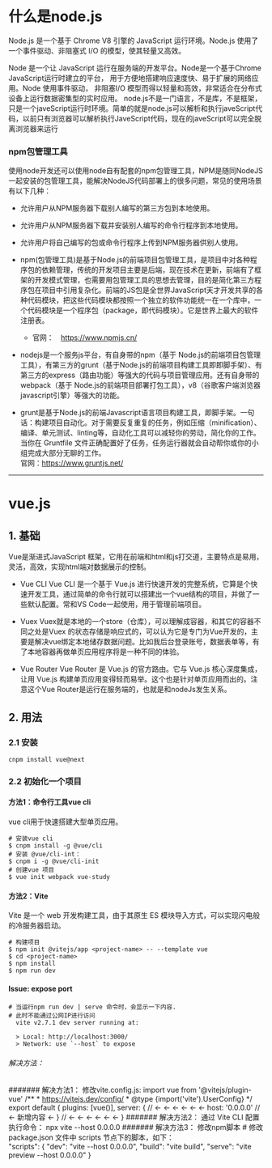 # 什么是node.js
Node.js 是一个基于 Chrome V8 引擎的 JavaScript 运行环境。Node.js 使用了一个事件驱动、非阻塞式 I/O 的模型，使其轻量又高效。  

Node 是一个让 JavaScript 运行在服务端的开发平台。Node是一个基于Chrome JavaScript运行时建立的平台， 用于方便地搭建响应速度快、易于扩展的网络应用。Node 使用事件驱动， 非阻塞I/O 模型而得以轻量和高效，非常适合在分布式设备上运行数据密集型的实时应用。 
node.js不是一门语言，不是库，不是框架，只是一个javeScript运行时环境。简单的就是node.js可以解析和执行javeScript代码，以前只有浏览器可以解析执行JaveScript代码，现在的javeScript可以完全脱离浏览器来运行   

### npm包管理工具
使用node开发还可以使用node自有配套的npm包管理工具，NPM是随同NodeJS一起安装的包管理工具，能解决NodeJS代码部署上的很多问题，常见的使用场景有以下几种：
* 允许用户从NPM服务器下载别人编写的第三方包到本地使用。
* 允许用户从NPM服务器下载并安装别人编写的命令行程序到本地使用。
* 允许用户将自己编写的包或命令行程序上传到NPM服务器供别人使用。
* npm(包管理工具)是基于Node.js的前端项目包管理工具，是项目中对各种程序包的依赖管理，传统的开发项目主要是后端，现在技术在更新，前端有了框架的开发模式管理，也需要用包管理工具的思想去管理，目的是简化第三方程序包在项目中引用复杂化。前端的JS包是全世界JavaScript天才开发共享的各种代码模块，把这些代码模块都按照一个独立的软件功能统一在一个库中，一个代码模块是一个程序包（package，即代码模块）。它是世界上最大的软件注册表。
	* 官网：　https://www.npmjs.cn/  


* nodejs是一个服务js平台，有自身带的npm（基于 Node.js的前端项目包管理工具），有第三方的grunt（基于Node.js的前端项目构建工具即即脚手架）、有第三方的express（路由功能）等强大的代码与项目管理应用。还有自身带的webpack（基于 Node.js的前端项目部署打包工具），v8（谷歌客户端浏览器javascript引擎）等强大的功能。  
* grunt是基于Node.js的前端Javascript语言项目构建工具，即脚手架。一句话：构建项目自动化。对于需要反复重复的任务，例如压缩（minification）、编译、单元测试、linting等，自动化工具可以减轻你的劳动，简化你的工作。当你在 Gruntfile 文件正确配置好了任务，任务运行器就会自动帮你或你的小组完成大部分无聊的工作。  
官网：https://www.gruntjs.net/  


***

# vue.js
## 1. 基础
Vue是渐进式JavaScript 框架，它用在前端和html和js打交道，主要特点是易用，灵活，高效，实现html端对数据展示的控制。

* Vue CLI 
Vue CLI 是一个基于 Vue.js 进行快速开发的完整系统，它算是个快速开发工具，通过简单的命令行就可以搭建出一个vue结构的项目，并做了一些默认配置。常和VS Code一起使用，用于管理前端项目。
* Vuex
Vuex就是本地的一个store（仓库），可以理解成容器，和其它的容器不同之处是Vuex 的状态存储是响应式的，可以认为它是专门为Vue开发的，主要是解决vue绑定本地储存数据问题。比如我后台登录账号，数据表单等，有了本地容器再做单页应用程序将是一种不同的体验。

* Vue Router
Vue Router 是 Vue.js 的官方路由。它与 Vue.js 核心深度集成，让用 Vue.js 构建单页应用变得轻而易举。这个也是针对单页应用而出的。注意这个Vue Router是运行在服务端的，也就是和nodeJs发生关系。

## 2. 用法
### 2.1 安装
	cnpm install vue@next
### 2.2 初始化一个项目
#### 方法1：命令行工具vue cli
vue cli用于快速搭建大型单页应用。

	# 安装vue cli
	$ cnpm install -g @vue/cli
	# 安装 @vue/cli-int：
	$ cnpm i -g @vue/cli-init
	# 创建vue 项目
	$ vue init webpack vue-study

#### 方法2：Vite
Vite 是一个 web 开发构建工具，由于其原生 ES 模块导入方式，可以实现闪电般的冷服务器启动。

	# 构建项目
	$ npm init @vitejs/app <project-name> -- --template vue
	$ cd <project-name>
	$ npm install
	$ npm run dev

#### Issue: expose port

	# 当运行npm run dev | serve 命令时，会显示一下内容.  
	# 此时不能通过公网IP进行访问
	  vite v2.7.1 dev server running at:

	  > Local: http://localhost:3000/
	  > Network: use `--host` to expose
###### 解决方法：
####### 解决方法1： 修改vite.config.js:
	import vue from '@vitejs/plugin-vue'
	/**
	 * https://vitejs.dev/config/
	 * @type {import('vite').UserConfig}
	 */
	export default {
	  plugins: [vue()],
	  server: {				// ← ← ← ← ← ←
		host: '0.0.0.0'	// ← 新增内容 ←
	  }						// ← ← ← ← ← ←
	}
####### 解决方法2： 通过 Vite CLI 配置
	执行命令： npx vite --host 0.0.0.0
####### 解决方法3： 修改npm脚本
	# 修改 package.json 文件中 scripts 节点下的脚本，如下：  
	"scripts": {
	  "dev": "vite --host 0.0.0.0",
	  "build": "vite build",
	  "serve": "vite preview --host 0.0.0.0"
	}

	
